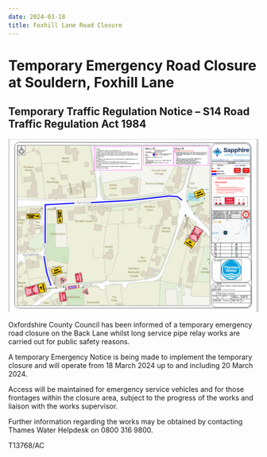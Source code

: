 ```yaml
---
date: 2024-03-18
title: Foxhill Lane Road Closure
---
```



# Temporary Emergency Road Closure at Souldern, Foxhill Lane

## Temporary Traffic Regulation Notice – S14 Road Traffic Regulation Act 1984


![map](foxhill-march-24.png)


Oxfordshire County Council has been informed of a temporary emergency
road closure on the Back Lane whilst long service pipe relay works are
carried out for public safety reasons.

 

A temporary Emergency Notice is being made to implement the temporary
closure and will operate from 18 March 2024 up to and including 20
March 2024.

 

Access will be maintained for emergency service vehicles and for those
frontages within the closure area, subject to the progress of the
works and liaison with the works supervisor.

 

Further information regarding the works may be obtained by contacting
Thames Water Helpdesk on 0800 316 9800.

 

 

T13768/AC